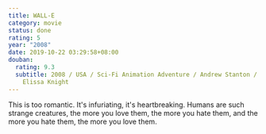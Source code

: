 ```yaml
---
title: WALL-E
category: movie
status: done
rating: 5
year: "2008"
date: 2019-10-22 03:29:58+08:00
douban:
  rating: 9.3
  subtitle: 2008 / USA / Sci-Fi Animation Adventure / Andrew Stanton / Ben Burtt
    Elissa Knight
---
```


This is too romantic. It's infuriating, it's heartbreaking. Humans are such strange creatures, the more you love them, the more you hate them, and the more you hate them, the more you love them.

